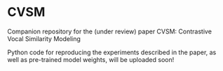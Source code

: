 # CVSM
Companion repository for the (under review) paper CVSM: Contrastive Vocal Similarity Modeling

Python code for reproducing the experiments described in the paper, as well as pre-trained model weights, will be uploaded soon!
